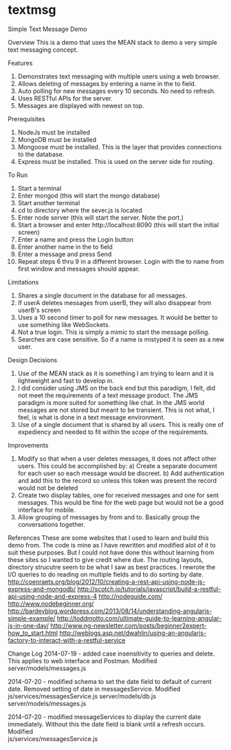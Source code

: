 textmsg
=======

Simple Text Message Demo

Overview
This is a demo that uses the MEAN stack to demo a very simple text messaging concept.

Features
1) Demonstrates text messaging with multiple users using a web browser.
2) Allows deleting of messages by entering a name in the to field.
3) Auto polling for new messages every 10 seconds.  No need to refresh.
4) Uses RESTful APIs for the server.
5) Messages are displayed with newest on top.


Prerequisites
1) NodeJs must be installed
2) MongoDB must be installed
3) Mongoose must be installed.  This is the layer that provides connections to the database.
4) Express must be installed.  This is used on the server side for routing.

To Run
1) Start a terminal
2) Enter mongod (this will start the mongo database)
3) Start another terminal
4) cd to directory where the sever.js is located
5) Enter node server (this will start the server.  Note the port.)
6) Start a browser and enter http://localhost:8090 (this will start the initial screen)
7) Enter a name and press the Login button
8) Enter another name in the to field 
9) Enter a message and press Send
10) Repeat steps 6 thru 9 in a different browser.  Login with the to name from first window
    and messages should appear.

Limitations
1) Shares a single document in the database for all messages.
2) If userA deletes messages from userB, they will also disappear from userB's screen
3) Uses a 10 second timer to poll for new messages.  It would be better to use something like WebSockets.
4) Not a true login.  This is simply a mimic to start the message polling.
5) Searches are case sensitive.  So if a name is mistyped it is seen as a new user.

Design Decisions
1) Use of the MEAN stack as it is something I am trying to learn and it is lightweight and fast to develop in.
2) I did consider using JMS on the back end but this paradigm, I felt, did not meet the requirements of a text
   message product.  The JMS paradigm is more suited for something like chat.  In the JMS world messages are not
   stored but meant to be transient.  This is not what, I feel, is what is done in a text message environment.
3) Use of a single document that is shared by all users.  This is really one of expediency and needed to fit 
   within the scope of the requirements.

Improvements
1) Modify so that when a user deletes messages, it does not affect other users.  This could be accomplished by:
    a) Create a separate document for each user so each message would be discreet.
   	b) Add authentication and add this to the record so unless this token was present the record would not 
   	   be deleted 
2) Create two display tables, one for received messages and one for sent messages.  This would be fine for the 
   web page but would not be a good interface for mobile.
3) Allow grouping of messages by from and to.  Basically group the conversations together.

References
These are some websites that I used to learn and build this demo from.  The code is mine as I have rewritten
and modified alot of it to suit these purposes.  But I could not have done this without learning from these sites
so I wanted to give credit where due.  The routing layouts, directory strucutre seem to be what I saw as best
practices.  I rewrote the I/O queries to do reading on multiple fields and to do sorting by date.
http://coenraets.org/blog/2012/10/creating-a-rest-api-using-node-js-express-and-mongodb/
http://scotch.io/tutorials/javascript/build-a-restful-api-using-node-and-express-4
http://nodeguide.com/
http://www.nodebeginner.org/
http://bardevblog.wordpress.com/2013/08/14/understanding-angularjs-simple-example/
http://toddmotto.com/ultimate-guide-to-learning-angular-js-in-one-day/
http://www.ng-newsletter.com/posts/beginner2expert-how_to_start.html
http://weblogs.asp.net/dwahlin/using-an-angularjs-factory-to-interact-with-a-restful-service

Change Log
2014-07-19 - added case insensitivity to queries and delete.  This applies to web interface and Postman.
Modified 
     server/models/messages.js

2014-07-20 - modified schema to set the date field to default of current date.  Removed setting of date in messagesService.
Modified
 	js/services/messagesService.js
 	server/models/db.js
 	server/models/messages.js

2014-07-20 - modified messageServices to display the current date immediately.  Without this the date field is blank until a 
    refresh occurs.
Modified    
    js/services/messagesService.js


